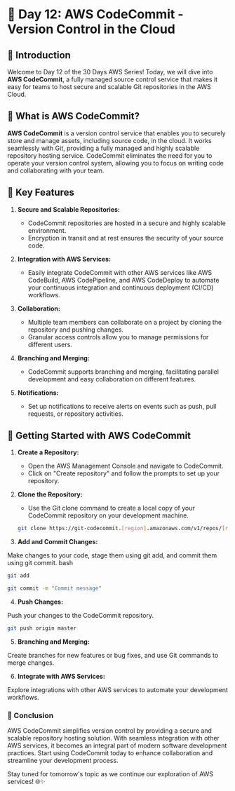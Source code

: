 # 🚀 Day 12: AWS CodeCommit - Version Control in the Cloud

## 🌟 Introduction

Welcome to Day 12 of the 30 Days AWS Series! Today, we will dive into **AWS CodeCommit**, a fully managed source control service that makes it easy for teams to host secure and scalable Git repositories in the AWS Cloud.

## 🤔 What is AWS CodeCommit?

**AWS CodeCommit** is a version control service that enables you to securely store and manage assets, including source code, in the cloud. It works seamlessly with Git, providing a fully managed and highly scalable repository hosting service. CodeCommit eliminates the need for you to operate your version control system, allowing you to focus on writing code and collaborating with your team.

## 🚀 Key Features

1. **Secure and Scalable Repositories:**
   - CodeCommit repositories are hosted in a secure and highly scalable environment.
   - Encryption in transit and at rest ensures the security of your source code.

2. **Integration with AWS Services:**
   - Easily integrate CodeCommit with other AWS services like AWS CodeBuild, AWS CodePipeline, and AWS CodeDeploy to automate your continuous integration and continuous deployment (CI/CD) workflows.

3. **Collaboration:**
   - Multiple team members can collaborate on a project by cloning the repository and pushing changes.
   - Granular access controls allow you to manage permissions for different users.

4. **Branching and Merging:**
   - CodeCommit supports branching and merging, facilitating parallel development and easy collaboration on different features.

5. **Notifications:**
   - Set up notifications to receive alerts on events such as push, pull requests, or repository activities.

## 🚀 Getting Started with AWS CodeCommit

1. **Create a Repository:**
   - Open the AWS Management Console and navigate to CodeCommit.
   - Click on "Create repository" and follow the prompts to set up your repository.

2. **Clone the Repository:**
   - Use the Git clone command to create a local copy of your CodeCommit repository on your development machine.

   ```bash
   git clone https://git-codecommit.[region].amazonaws.com/v1/repos/[repository-name]
   ```
3. **Add and Commit Changes:**

Make changes to your code, stage them using git add, and commit them using git commit.
bash
```bash
git add
```
```bash
git commit -m "Commit message"
```
4. **Push Changes:**

Push your changes to the CodeCommit repository.
```bash
git push origin master
```
5. **Branching and Merging:**

Create branches for new features or bug fixes, and use Git commands to merge changes.

6. **Integrate with AWS Services:**

Explore integrations with other AWS services to automate your development workflows.

### 🎉 Conclusion
AWS CodeCommit simplifies version control by providing a secure and scalable repository hosting solution. With seamless integration with other AWS services, it becomes an integral part of modern software development practices. Start using CodeCommit today to enhance collaboration and streamline your development process.

Stay tuned for tomorrow's topic as we continue our exploration of AWS services! 🌐✨




